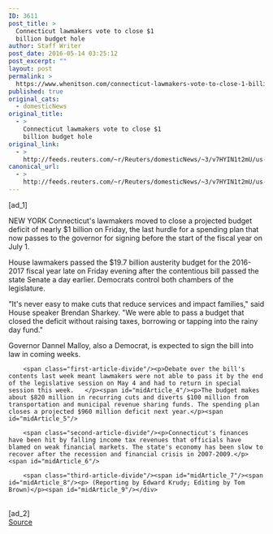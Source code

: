 ```yaml
---
ID: 3611
post_title: >
  Connecticut lawmakers vote to close $1
  billion budget hole
author: Staff Writer
post_date: 2016-05-14 03:25:12
post_excerpt: ""
layout: post
permalink: >
  https://www.whenitson.com/connecticut-lawmakers-vote-to-close-1-billion-budget-hole/
published: true
original_cats:
  - domesticNews
original_title:
  - >
    Connecticut lawmakers vote to close $1
    billion budget hole
original_link:
  - >
    http://feeds.reuters.com/~r/Reuters/domesticNews/~3/v7HYIN1t2mU/us-connecticut-budget-idUSKCN0Y501R
canonical_url:
  - >
    http://feeds.reuters.com/~r/Reuters/domesticNews/~3/v7HYIN1t2mU/us-connecticut-budget-idUSKCN0Y501R
---
```

 [ad_1]
<br><div id="articleText">
<span id="midArticle_start"/>

<span class="focusParagraph" readability="5"><p><span class="articleLocation">NEW YORK</span> Connecticut's lawmakers moved to close a projected budget deficit of nearly $1 billion on Friday, the last hurdle for a spending plan that now passes to the governor for signing before the start of the fiscal year on July 1. </p></span><span id="midArticle_0"/><p>House lawmakers passed the $19.7 billion austerity budget for the 2016-2017 fiscal year late on Friday evening after the contentious bill passed the state Senate a day earlier. Democrats control both chambers of the legislature.</p><span id="midArticle_1"/><p>"It's never easy to make cuts that reduce services and impact families," said House speaker Brendan Sharkey. "We were able to pass a budget that closed the deficit without raising taxes, borrowing or tapping into the rainy day fund." </p><span id="midArticle_2"/><p>Governor Dannel Malloy, also a Democrat, is expected to sign the bill into law in coming weeks.</p><span id="midArticle_3"/>
        
        <span class="first-article-divide"/><p>Debate over the bill's contents last week meant lawmakers were not able to pass it by the end of the legislative session on May 4 and had to return in special session this week.   </p><span id="midArticle_4"/><p>The budget makes about $820 million in recurring cuts and diverts $100 million from transportation and municipal revenue sharing funds. The spending plan closes a projected $960 million deficit next year.</p><span id="midArticle_5"/>
        
        <span class="second-article-divide"/><p>Connecticut's finances have been hit by falling income tax revenues that officials have blamed on weak financial markets. The state's economy has been slow to recover after the recession and financial crisis in 2007-2009.</p><span id="midArticle_6"/>
        
        <span class="third-article-divide"/><span id="midArticle_7"/><span id="midArticle_8"/><p> (Reporting by Edward Krudy; Editing by Tom Brown)</p><span id="midArticle_9"/></div>
<br>[ad_2]
<br><a href="http://feeds.reuters.com/~r/Reuters/domesticNews/~3/v7HYIN1t2mU/us-connecticut-budget-idUSKCN0Y501R">Source </a>